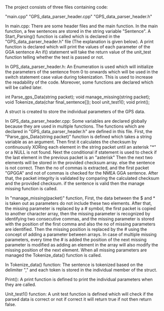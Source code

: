 The project consists of three files containing code:

"main.cpp"
"GPS_data_parser_header.cpp"
"GPS_data_parser_header.h"

In main.cpp:
There are some header files and the main function. In the main function, a few sentences are stored in the string variable "Sentence".
A Start_Parsing() function is called which is declared in the "GPS_data_parser_header.h" file (The explanation is given below).
A print function is declared which will print the values of each parameter of the GGA sentence
An if() statement will take the return value of the unit_test function telling whether the test is passed or not.

In GPS_data_parser_header.h:
An Enumeration is used which will initialize the parameters of the sentence from 0 to onwards which will be used in the switch statement case value during tokenization. 
This is used to increase the readability of the code.
Moreover, some functions are declared which will be called later.

int Parse_gps_Data(string packet);
void manage_missing(string packet);
void Tokenize_data(char final_sentence[]);
bool unit_test1();
void print();

A struct is created to store the individual parameters of the GPS data.

In GPS_data_parser_header.cpp:
Some variables are declared globally because they are used in multiple functions.
The functions which are declared in "GPS_data_parser_header.h" are defined in this file.
First, the "Parse_gps_Data(string packet)" function is defined which takes a string variable as an argument. Then first it calculates the checksum by continuously XORing each element in the string packet until an asterisk "*" or a NULL is not found.
Next the conditional if statement is used to check if the last element in the previous packet is an "asterisk" Then the next two elements will be stored in the provided checksum array. else the sentence is not correct.
Then the no of commas is extracted, and the first packet "GPGGA" and not of commas is checked for the NMEA GGA sentence.
After that, the packet integrity is validated by comparing the calculated checksum and the provided checksum.
if the sentence is valid then the manage missing function is called.

In "manage_missing(packet)" function,
First, the data between the $ and * is taken out as parameters do not include these two elements.
After that, the missing parameter is replaced by a # symbol, the first packet is copied to another character array, then the missing parameter is recognized by identifying two consecutive commas, and the missing parameter is stored with the position of the first comma and also the no of missing parameters are identified.
Then the missing position is replaced by the # using the concept of adding a parameter between arrays. In case of multiple missing parameters, every time the # is added the position of the next missing parameter is modified as adding an element in the array will also modify the missing position of the next element. When all missing parameters are managed the Tokenize_data() function is called.

In Tokenize_data() function:
The sentence is tokenized based on the delimiter "," and each token is stored in the individual member of the struct.

Print():
A print function is defined to print the individual parameters when they are called.

Unit_test1() function:
A unit test function is defined which will check if the parsed data is correct or not if correct it will return true if not then return false.
